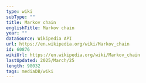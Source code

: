 ```yaml
---
type: wiki
subType: ""
title: Markov chain
englishTitle: Markov chain
year: ""
dataSource: Wikipedia API
url: https://en.wikipedia.org/wiki/Markov_chain
id: 60876
wikiUrl: https://en.wikipedia.org/wiki/Markov_chain
lastUpdated: 2025/March/25
length: 98032
tags: mediaDB/wiki
---
```


